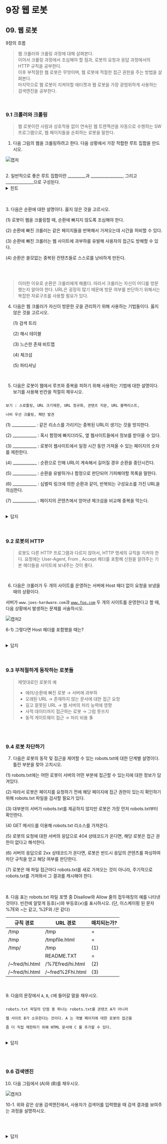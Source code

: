 ﻿# 9장 웹 로봇

  

## 09. 웹 로봇

  

9장의 흐름

  

> 웹 크롤러와 크롤링 과정에 대해 살펴본다.<br/>
> 이어서 크롤링 과정에서 조심해야 할 점과,
> 로봇의 요청과 응답 과정에서의 HTTP 규칙을 공부한다.<br/>
> 이후 부적절한 웹 로봇은 무엇이며,
> 웹 로봇에 적절한 접근 권한을 주는 방법을 살펴본다.<br/>
> 마지막으로 웹 로봇이 지켜야할 에티켓과
> 웹 로봇을 가장 광범위하게 사용하는 검색엔진을 공부한다.
<br/>
  

### 9.1 크롤러와 크롤링

  

>웹 로봇이란 사람과 상호작용 없이 연속된 웹 트렌젝션을 자동으로 수행하는 SW 프로그램으로, 
>웹 페이지들을 순회하는 로봇을 말한다.

  

1. 다음 그림의 웹을 크롤링하려고 한다. 다음 상황에서 가장 적합한 루트 집합을 만드시오.

  
![캡처](https://user-images.githubusercontent.com/76691680/105762999-879fda00-5f98-11eb-8477-4ded7c532e24.JPG)
  
<br/>
2. 일반적으로 좋은 루트 집합이란 _________과 ________________, 그리고 ______________으로 구성된다.

 <details>
	    <summary> 힌트</summary>
	    <div markdown="1">
	    
	    일단 시작을 위해서는 크고 인기 있는 ____가 있어야 한다.
	    
		(ex) http://www.yahoo.com과 같이.
		
		그리고 응애응애하는 페이지와,

		그리고 외로워하는 페이지도 포함해 주어야 할 것이다.
	    
</details>

<br/><br/>
3. 다음은 순환에 대한 설명이다. 옳지 않은 것을 고르시오.

  

(1) 로봇이 웹을 크롤링할 때, 순환에 빠지지 않도록 조심해야 한다.

  

(2) 순환에 빠진 크롤러는 같은 페이지들을 반복해서 가져오는데 시간을 허비할 수 있다.

  

(3) 순환에 빠진 크롤러는 웹 사이트에 과부하를 유발해 사용자의 접근도 방해할 수 있다.

  

(4) 순환은 쓸모없는 중복된 컨텐츠들로 스스로를 낭비하게 만든다.

  
<br/><br/>

> 이러한 이유로 순환은 크롤러에게 해롭다.
> 따라서 크롤러는 자신이 어디를 방문했는지 알아야 한다.
> URL은 굉장히 많기 때문에 방문 여부를 판단하기 위해서는
> 복잡한 자료구조를 사용할 필요가 있다.



4. 다음은 웹 크롤러가 자신이 방문한 곳을 관리하기 위해 사용하는 기법들이다. 옳지 않은 것을 고르시오.

  

	(1) 검색 트리

  

	(2) 해시 테이블

  

	(3) 느슨한 존재 비트맵

  

	(4) 체크섬

  

	(5) 파티셔닝

  
<br/>

5. 다음은 로봇이 웹에서 루프와 중복을 피하기 위해 사용하는 기법에 대한 설명이다. 보기를 사용해 빈칸을 적절히 채우시오.

  

```markdown

보기 : 스로틀링, URL 크기제한, URL 정규화, 콘텐츠 지문, URL 블랙리스트,

너비 우선 크롤링, 패턴 발견

```

  

(1) ____________ : 같은 리소스를 가리키는 중복된 URL이 생기는 것을 방지한다.

  

(2) ____________ : 혹시 함정에 빠지더라도, 옆 웹사이트들에서 정보를 받아올 수 있다.

  

(3) ____________ : 로봇이 웹사이트에서 일정 시간 동안 가져올 수 있는 페이지의 숫자를 제한한다.

  

(4) ____________ : 순환으로 인해 URL이 계속해서 길어질 경우 순환을 중단시킨다.

  

(5) ____________ : 순환을 유발하거나 함정으로 판단되어 기피해야할 목록을 말한다.

  

(6) ____________ : 심벌릭 링크에 의한 순환과 같이, 반복되는 구성요소를 가진 URL을 의심한다.

  

(7) ____________ : 페이지의 콘텐츠에서 얻어낸 체크섬을 비교해 중복을 막는다.
<br/><br/>
  
 <details>
	    <summary> 답지</summary>
	    <div markdown="1">
	    
		1. A,S,G ;웹의 모든 것을 커버하기 위해서는 다음 셋만 루트집합에 있으면 된다.
		
		2. (크고 인기있는)웹사이트, 새로 생성된 페이지 목록, 자주 링크되지 않는 페이지들 목록

		3. 모두 옳은 선지다.

		4. (4) ;체크섬은 방문했었는지 판단하는데 사용되는 것으로, 방문한 곳을 관리하기 위해서는 체크 포인트가 사용된다.

		5. (1) URL 정규화, (2) 너비 우선 크롤링, (3) 스로틀링, (4) URL 크기 제한, 
		   (5) URL 블랙리스트, (6) 패턴 발견, (7) 콘텐츠 지문  
</details>
<br/><br/>
  

### 9.2 로봇의 HTTP

  

>로봇도 다른 HTTP 프로그램과 다르지 않아서, HTTP 명세의 규칙을 지켜야 한다.
>요청에는 User-Agent, From , Accept 헤더를 포함해 신원을 알려주는 기본 헤더들을 사이트에 보내주는 것이 좋다.

  <br/>

6. 다음은 크롤러가 두 개의 사이트를 운영하는 서버에 Host 헤더 없이 요청을 보냈을 때의 상황이다.

  

서버가 `www.joes-hardware.com`과 [`www.foo.com`](http://www.foo.com) 두 개의 사이트를 운영한다고 할 때, 다음 상황에서 발생하는 문제를 서술하시오.

  

![캡처2](https://user-images.githubusercontent.com/76691680/105763002-88387080-5f98-11eb-9748-f21b573f1478.JPG)

6-1) 그렇다면 Host 헤더를 포함했을 때는?
<br/><br/>
  
 <details>
	    <summary> 답지</summary>
	    <div markdown="1">
	    
	    6. 위의 그림에서 서버는 `www.joes-hardware.com`를 기본으로 제공한다.

		 따라서 이와 같은 상황에서는, 크롤러는 foo.com의 /index.html을 요구했지만 
		 Host 헤더를 포함하지 않았기 때문에 `www.joes-hardware.com`에 대한 콘텐츠를 
		 받게 되는 문제가 생긴다.
		 또한 이렇게 받은 `www.joes-hardware.com`에 대한 콘텐츠를 
		 크롤러는 foo.com에서 온 것이라고 생각한다는 문제가 있다.


		6-1. Host 헤더를 포함하면 제대로 찾아가겠죠.

	    
</details>
<br/><br/>
  

### 9.3 부적절하게 동작하는 로봇들

  

>제멋대로인 로봇의 예
>- 에러/순환에 빠진 로봇 → 서버에 과부하
>- 오래된 URL → 존재하지 않는 문서에 대한 접근 요청
>- 길고 잘못된 URL → 웹 서버의 처리 능력에 영향
>- 사적 데이터까지 접근하는 로봇 → 그럼 못쓰지
>- 동적 게이트웨이 접근 → 처리 비용 多

  <br/><br/>

### 9.4 로봇 차단하기

  

7. 다음은 로봇의 동작 및 접근을 제어할 수 있는 robots.txt에 대한 단계별 설명이다. 틀린 부분을 찾아 고치시오.

  

(1) robots.txt에는 어떤 로봇이 서버의 어떤 부분에 접근할 수 있는지에 대한 정보가 담겨있다.

(2) 따라서 로봇은 페이지를 요청하기 전에 해당 페이지에 접근 권한이 있는지 확인하기 위해 robots.txt 파일을 검사할 필요가 있다.

(3) 대부분의 서버가 robots.txt를 제공하지 않지만 로봇은 가장 먼저 robots.txt부터 확인한다.

  

(4) GET 메서드를 이용해 robots.txt 리소스를 가져온다.

  

(5) 로봇의 요청에 대한 서버의 응답으로 404 상태코드가 온다면, 해당 로봇은 접근 권한이 없다고 해석한다.

  

(6) 서버의 응답으로 2xx 상태코드가 온다면, 로봇은 반드시 응답의 콘텐츠를 파싱하여 차단 규칙을 얻고 해당 여부를 판단한다.

  

(7) 로봇은 매 파일 접근마다 robots.txt를 새로 가져오는 것이 아니라, 주기적으로 robots.txt를 가져와서 그 결과를 캐시해야 한다.

  
<br/><br/>
8. 다음 표는 robots.txt 파일 포맷 중 Disallow와 Allow 줄의 접두매칭의 예를 나타낸 것이다. 빈칸에 알맞게 등호(=)와 부등호(≠)를 표시하시오. (단, 이스케이핑 된 문자 %7E와 ~는 같고, %2F와 /은 같다)

  

| 규칙 경로 | URL 경로 | 매치되는가? |
|-------|-------|------|
|/tmp|/tmp|=|
|/tmp|/tmpfile.html|=|
|/tmp/|/tmp|(1)|
||README.TXT|=|
|/~fred/hi.html|/%7Efred/hi.html|(2)|
|/~fred/hi.html|/~fred%2Fhi.html|(3)|

  
<br/><br/>
9. 다음의 문장에서 `A`, `B`, `C`에 들어갈 말을 채우시오.

  

```markdown

robots.txt 파일의 단점 중 하나는 robots.txt를 콘텐츠 A가 아니라

웹 사이트 B가 소유한다는 것이다. A 는 개별 페이지에 대한 로봇의 접근을

좀 더 직접 제한하기 위해 HTML 문서에 C 를 추가할 수 있다.

```
<br/>
  
<details>
	    <summary> 답지</summary>
	    <div markdown="1">
	    
		7. (5) 
	      ;서버가 404를 응답하면 로봇은 활성화된 차단 규칙이 존재하지 않는다고 가정하고 
	      robots.txt의 제약 없이 사이트에 접근할 수 있다.

  

		8. (1) ≠, (2) =, (3) ≠
		  ;접두 매칭이므로 URL 경로의 시작부터 규칙 경로의 길이만큼 서로 같아야 한다.
		   또한 이스케이핑된 문자들은 원래대로 복원되어 비교되지만, 
		   빗금을 의미하는 %2F만 예외로 둘다 /로 같아야만 같은 것으로 인정한다.


		9.  A : 작성자(저자)
		    B : 관리자
		    C : 로봇 제어 META 태그

	    
</details>

<br/><br/>
  
  

### 9.6 검색엔진

  

10. 다음 그림에서 (A)와 (B)를 채우시오.

  

![캡처3](https://user-images.githubusercontent.com/76691680/105763004-88d10700-5f98-11eb-996f-1669dc6ddd38.JPG)
  

10-1. 위와 같은 상용 검색엔진에서, 사용자가 검색어를 입력했을 때 검색 결과를 보여주는 과정을 설명하시오.

  <br/><br/>
<details>
	    <summary> 답지</summary>
	    <div markdown="1">
	    
		10. (A) : 풀 텍스트 색인 데이터베이스
			(B) : 검색엔진 크롤러/로봇

  

		10-1.
		✅ 사용자가 검색어를 입력한다.
		
		→ 하드웨어 웹 서버는 사용자로부터 HTTP GET/POST 등의 요청이 들어오면
		이 질의를 검색 게이트웨이에 넘겨준다.

		→ 게이트웨이는 풀 텍스트 색인 데이터베이스를 이용해
		입력 검색어를 포함한 문서들을 즉각 알려준다.
		(크롤러가 웹 서버들 돌아다니면서 준 정보들을 바탕으로 구성해놓은 것)

		→ 웹 검색 게이트웨이는 웹 서버에게 검색 결과 문서 목록을 
		결과로 돌려준다.

		→ 웹 서버는 이 결과를 사용자를 위한 HTML 페이지로 변환해 돌려준다.
	    
</details>

  


